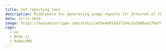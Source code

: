 ```yaml
---
title: IoT reporting tool
description: Middleware for generating usage reports for Internet of Things devices
date: 12-11-2019
image: https://hassancorrigan.com/static/4f9e4d81dd3f2d4c1a39d6ee27bbf002/ace28/nextjs-back-button.jpg
tags:
  - Go
  - Node.js
  - RabbitMQ
---
```

